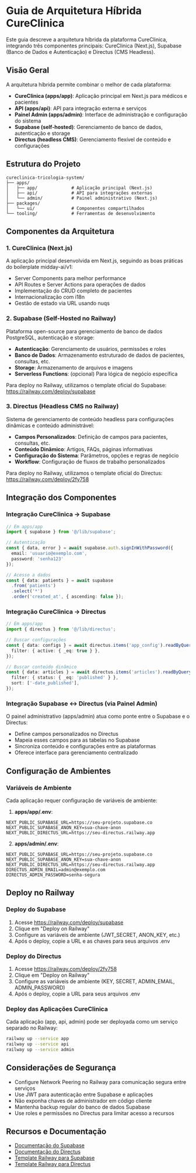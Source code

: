 # Guia de Arquitetura Híbrida CureClinica

Este guia descreve a arquitetura híbrida da plataforma CureClinica, integrando três componentes principais: CureClinica (Next.js), Supabase (Banco de Dados e Autenticação) e Directus (CMS Headless).

## Visão Geral

A arquitetura híbrida permite combinar o melhor de cada plataforma:

- **CureClinica (apps/app)**: Aplicação principal em Next.js para médicos e pacientes
- **API (apps/api)**: API para integração externa e serviços
- **Painel Admin (apps/admin)**: Interface de administração e configuração do sistema
- **Supabase (self-hosted)**: Gerenciamento de banco de dados, autenticação e storage
- **Directus (headless CMS)**: Gerenciamento flexível de conteúdo e configurações

## Estrutura do Projeto

```
cureclinica-tricologia-system/
├── apps/
│   ├── app/             # Aplicação principal (Next.js)
│   ├── api/             # API para integrações externas
│   └── admin/           # Painel administrativo (Next.js)
├── packages/
│   └── ui/              # Componentes compartilhados
└── tooling/             # Ferramentas de desenvolvimento
```

## Componentes da Arquitetura

### 1. CureClinica (Next.js)

A aplicação principal desenvolvida em Next.js, seguindo as boas práticas do boilerplate midday-ai/v1:

- Server Components para melhor performance
- API Routes e Server Actions para operações de dados
- Implementação do CRUD completo de pacientes
- Internacionalização com i18n
- Gestão de estado via URL usando nuqs

### 2. Supabase (Self-Hosted no Railway)

Plataforma open-source para gerenciamento de banco de dados PostgreSQL, autenticação e storage:

- **Autenticação**: Gerenciamento de usuários, permissões e roles
- **Banco de Dados**: Armazenamento estruturado de dados de pacientes, consultas, etc.
- **Storage**: Armazenamento de arquivos e imagens
- **Serverless Functions**: (opcional) Para lógica de negócio específica

Para deploy no Railway, utilizamos o template oficial do Supabase: https://railway.com/deploy/supabase

### 3. Directus (Headless CMS no Railway)

Sistema de gerenciamento de conteúdo headless para configurações dinâmicas e conteúdo administrável:

- **Campos Personalizados**: Definição de campos para pacientes, consultas, etc.
- **Conteúdo Dinâmico**: Artigos, FAQs, páginas informativas
- **Configuração do Sistema**: Parâmetros, opções e regras de negócio
- **Workflow**: Configuração de fluxos de trabalho personalizados

Para deploy no Railway, utilizamos o template oficial do Directus: https://railway.com/deploy/2fy758

## Integração dos Componentes

### Integração CureClinica → Supabase

```typescript
// Em apps/app
import { supabase } from '@/lib/supabase';

// Autenticação
const { data, error } = await supabase.auth.signInWithPassword({
  email: 'usuario@exemplo.com',
  password: 'senha123'
});

// Acesso a dados
const { data: patients } = await supabase
  .from('patients')
  .select('*')
  .order('created_at', { ascending: false });
```

### Integração CureClinica → Directus

```typescript
// Em apps/app
import { directus } from '@/lib/directus';

// Buscar configurações
const { data: configs } = await directus.items('app_config').readByQuery({
  filter: { active: { _eq: true } },
});

// Buscar conteúdo dinâmico
const { data: articles } = await directus.items('articles').readByQuery({
  filter: { status: { _eq: 'published' } },
  sort: ['-date_published'],
});
```

### Integração Supabase ↔ Directus (via Painel Admin)

O painel administrativo (apps/admin) atua como ponte entre o Supabase e o Directus:

- Define campos personalizados no Directus 
- Mapeia esses campos para as tabelas no Supabase
- Sincroniza conteúdo e configurações entre as plataformas
- Oferece interface para gerenciamento centralizado

## Configuração de Ambientes

### Variáveis de Ambiente

Cada aplicação requer configuração de variáveis de ambiente:

1. **apps/app/.env**:
```
NEXT_PUBLIC_SUPABASE_URL=https://seu-projeto.supabase.co
NEXT_PUBLIC_SUPABASE_ANON_KEY=sua-chave-anon
NEXT_PUBLIC_DIRECTUS_URL=https://seu-directus.railway.app
```

2. **apps/admin/.env**:
```
NEXT_PUBLIC_SUPABASE_URL=https://seu-projeto.supabase.co
NEXT_PUBLIC_SUPABASE_ANON_KEY=sua-chave-anon
NEXT_PUBLIC_DIRECTUS_URL=https://seu-directus.railway.app
DIRECTUS_ADMIN_EMAIL=admin@exemplo.com
DIRECTUS_ADMIN_PASSWORD=senha-segura
```

## Deploy no Railway

### Deploy do Supabase

1. Acesse https://railway.com/deploy/supabase
2. Clique em "Deploy on Railway"
3. Configure as variáveis de ambiente (JWT_SECRET, ANON_KEY, etc.)
4. Após o deploy, copie a URL e as chaves para seus arquivos .env

### Deploy do Directus

1. Acesse https://railway.com/deploy/2fy758
2. Clique em "Deploy on Railway"
3. Configure as variáveis de ambiente (KEY, SECRET, ADMIN_EMAIL, ADMIN_PASSWORD)
4. Após o deploy, copie a URL para seus arquivos .env

### Deploy das Aplicações CureClinica

Cada aplicação (app, api, admin) pode ser deployada como um serviço separado no Railway:

```bash
railway up --service app
railway up --service api
railway up --service admin
```

## Considerações de Segurança

- Configure Network Peering no Railway para comunicação segura entre serviços
- Use JWT para autenticação entre Supabase e aplicações
- Não exponha chaves de administrador em código cliente
- Mantenha backup regular do banco de dados Supabase
- Use roles e permissões no Directus para limitar acesso a recursos

## Recursos e Documentação

- [Documentação do Supabase](https://supabase.io/docs)
- [Documentação do Directus](https://docs.directus.io)
- [Template Railway para Supabase](https://railway.com/deploy/supabase)
- [Template Railway para Directus](https://railway.com/deploy/2fy758)
